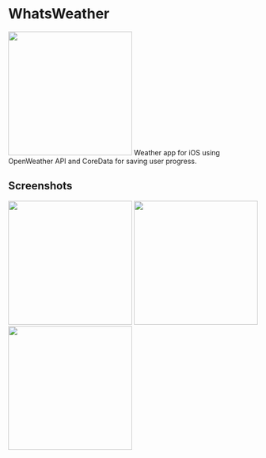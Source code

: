 # WhatsWeather
<img src="https://cdn.discordapp.com/attachments/484066257000333336/504587628503629844/Your_App_Icon.png" width=250>
Weather app for iOS using OpenWeather API and CoreData for saving user progress.

## Screenshots

<img src="https://cdn.discordapp.com/attachments/484066257000333336/489064606250303508/image0.png" width=250> <img src="https://cdn.discordapp.com/attachments/484066257000333336/489064607483297792/image1.png" width=250> <img src="https://cdn.discordapp.com/attachments/484066257000333336/489064607483297793/image2.png" width=250>
